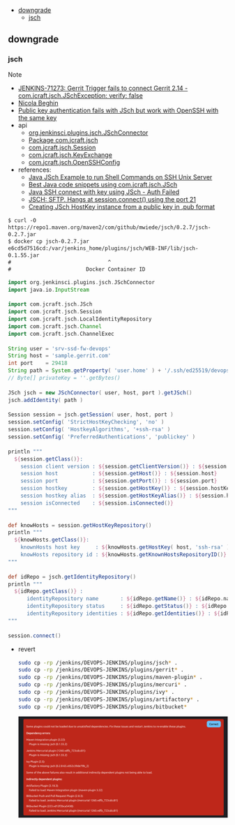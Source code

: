 <!-- START doctoc generated TOC please keep comment here to allow auto update -->
<!-- DON'T EDIT THIS SECTION, INSTEAD RE-RUN doctoc TO UPDATE -->

- [downgrade](#downgrade)
  - [jsch](#jsch)

<!-- END doctoc generated TOC please keep comment here to allow auto update -->


## downgrade
### jsch

> [!NOTE]
> - [JENKINS-71273: Gerrit Trigger fails to connect Gerrit 2.14 - com.jcraft.jsch.JSchException: verify: false](https://issues.jenkins.io/browse/JENKINS-71273)
> - [Nicola Beghin](https://stackoverflow.com/questions/72743823/public-key-authentication-fails-with-jsch-but-work-with-openssh-with-the-same-ke#comment133364530_72771323)
> - [Public key authentication fails with JSch but work with OpenSSH with the same key](https://stackoverflow.com/questions/72743823/public-key-authentication-fails-with-jsch-but-work-with-openssh-with-the-same-ke/72771323#comment133364530_72771323)
> - api
>   - [org.jenkinsci.plugins.jsch.JSchConnector](https://javadoc.jenkins.io/plugin/jsch/org/jenkinsci/plugins/jsch/JSchConnector.html)
>   - [Package com.jcraft.jsch](https://epaul.github.io/jsch-documentation/javadoc/)
>   - [com.jcraft.jsch.Session](https://epaul.github.io/jsch-documentation/javadoc/com/jcraft/jsch/Session.html)
>   - [com.jcraft.jsch.KeyExchange](https://epaul.github.io/jsch-documentation/javadoc/com/jcraft/jsch/KeyExchange.html)
>   - [com.jcraft.jsch.OpenSSHConfig](https://epaul.github.io/jsch-documentation/javadoc/com/jcraft/jsch/OpenSSHConfig.html)
> - references:
>   - [Java JSch Example to run Shell Commands on SSH Unix Server](https://www.digitalocean.com/community/tutorials/jsch-example-java-ssh-unix-server)
>   - [Best Java code snippets using com.jcraft.jsch.JSch](https://www.tabnine.com/code/java/classes/com.jcraft.jsch.JSch)
>   - [Java SSH connect with key using JSch - Auth Failed](https://stackoverflow.com/a/68919510/2940319)
>   - [JSCH: SFTP. Hangs at session.connect() using the port 21](https://stackoverflow.com/a/36693526/2940319)
>   - [Creating JSch HostKey instance from a public key in .pub format](https://stackoverflow.com/a/29605457/2940319)

```
$ curl -O https://repo1.maven.org/maven2/com/github/mwiede/jsch/0.2.7/jsch-0.2.7.jar
$ docker cp jsch-0.2.7.jar e6cd5d7516cd:/var/jenkins_home/plugins/jsch/WEB-INF/lib/jsch-0.1.55.jar
#                               ^
#                        Docker Container ID
```

```groovy
import org.jenkinsci.plugins.jsch.JSchConnector
import java.io.InputStream

import com.jcraft.jsch.JSch
import com.jcraft.jsch.Session
import com.jcraft.jsch.LocalIdentityRepository
import com.jcraft.jsch.Channel
import com.jcraft.jsch.ChannelExec

String user = 'srv-ssd-fw-devops'
String host = 'sample.gerrit.com'
int port    = 29418
String path = System.getProperty( 'user.home' ) + '/.ssh/ed25519/devops@ssdfw'
// Byte[] privateKey = ''.getBytes()

JSch jsch = new JSchConnector( user, host, port ).getJSch()
jsch.addIdentity( path )

Session session = jsch.getSession( user, host, port )
session.setConfig( 'StrictHostKeyChecking', 'no' )
session.setConfig( 'HostkeyAlgorithms', '+ssh-rsa' )
session.setConfig( 'PreferredAuthentications', 'publickey' )

println """
  ${session.getClass()}:
    session client version : ${session.getClientVersion()} : ${session.clientVersion}
    session host           : ${session.getHost()} : ${session.host}
    session port           : ${session.getPort()} : ${session.port}
    session hostkey        : ${session.getHostKey()} : ${session.hostKey}
    session hostkey alias  : ${session.getHostKeyAlias()} : ${session.hostKeyAlias}
    session isConnected    : ${session.isConnected()}
"""

def knowHosts = session.getHostKeyRepository()
println """
  ${knowHosts.getClass()}:
    knownHosts host key     : ${knowHosts.getHostKey( host, 'ssh-rsa' )}
    knowHosts repository id : ${knowHosts.getKnownHostsRepositoryID()}
"""

def idRepo = jsch.getIdentityRepository()
println """
  ${idRepo.getClass()} :
      identityRepository name       : ${idRepo.getName()} : ${idRepo.name}
      identityRepository status     : ${idRepo.getStatus()} : ${idRepo.status}
      identityRepository identities : ${idRepo.getIdentities()} : ${idRepo.identities}
"""

session.connect()
```

- revert
  ```bash
  sudo cp -rp /jenkins/DEVOPS-JENKINS/plugins/jsch* .
  sudo cp -rp /jenkins/DEVOPS-JENKINS/plugins/gerrit* .
  sudo cp -rp /jenkins/DEVOPS-JENKINS/plugins/maven-plugin* .
  sudo cp -rp /jenkins/DEVOPS-JENKINS/plugins/mercuri* .
  sudo cp -rp /jenkins/DEVOPS-JENKINS/plugins/ivy* .
  sudo cp -rp /jenkins/DEVOPS-JENKINS/plugins/artifactory* .
  sudo cp -rp /jenkins/DEVOPS-JENKINS/plugins/bitbucket*
  ```

  ![jsch plugin issue](../../screenshot/jenkins/jsch-plugin-rsa-issue.png)
